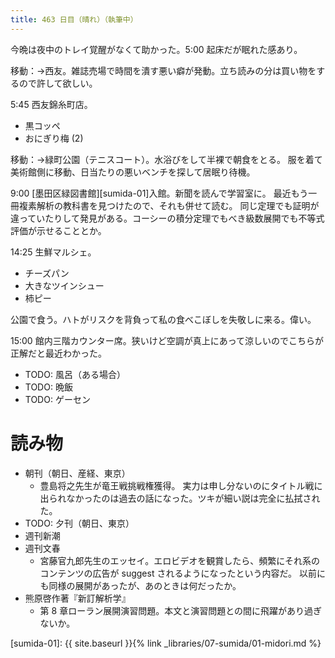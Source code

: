 ```yaml
---
title: 463 日目（晴れ）（執筆中）
---
```


今晩は夜中のトレイ覚醒がなくて助かった。5:00 起床だが眠れた感あり。

移動：→西友。雑誌売場で時間を潰す悪い癖が発動。立ち読みの分は買い物をするので許して欲しい。

5:45 西友錦糸町店。
* 黒コッペ
* おにぎり梅 (2)

移動：→緑町公園（テニスコート）。水浴びをして半裸で朝食をとる。
服を着て美術館側に移動、日当たりの悪いベンチを探して居眠り待機。

9:00 [墨田区緑図書館][sumida-01]入館。新聞を読んで学習室に。
最近もう一冊複素解析の教科書を見つけたので、それも併せて読む。
同じ定理でも証明が違っていたりして発見がある。コーシーの積分定理でもべき級数展開でも不等式評価が示せることとか。

14:25 生鮮マルシェ。
* チーズパン
* 大きなツインシュー
* 柿ピー

公園で食う。ハトがリスクを背負って私の食べこぼしを失敬しに来る。偉い。

15:00 館内三階カウンター席。狭いけど空調が真上にあって涼しいのでこちらが正解だと最近わかった。

* TODO: 風呂（ある場合）
* TODO: 晩飯
* TODO: ゲーセン

# 読み物

* 朝刊（朝日、産経、東京）
  * 豊島将之先生が竜王戦挑戦権獲得。
    実力は申し分ないのにタイトル戦に出られなかったのは過去の話になった。ツキが細い説は完全に払拭された。
* TODO: 夕刊（朝日、東京）
* 週刊新潮
* 週刊文春
  * 宮藤官九郎先生のエッセイ。エロビデオを観賞したら、頻繁にそれ系のコンテンツの広告が suggest されるようになったという内容だ。
    以前にも同様の展開があったが、あのときは何だったか。
* 熊原啓作著『新訂解析学』
  * 第 8 章ローラン展開演習問題。本文と演習問題との間に飛躍があり過ぎないか。

[sumida-01]: {{ site.baseurl }}{% link _libraries/07-sumida/01-midori.md %}
